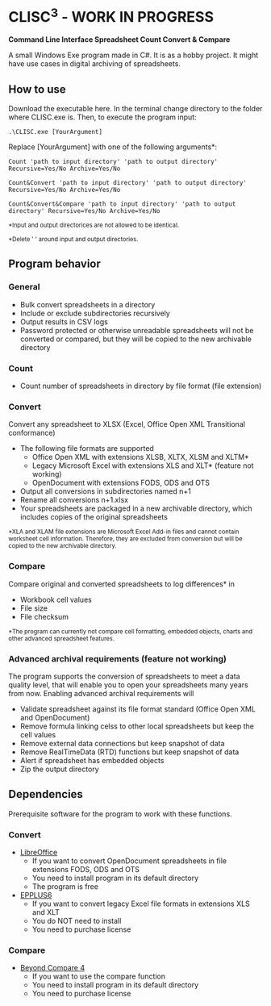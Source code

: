 # CLISC<sup>3</sup> - WORK IN PROGRESS
**Command Line Interface Spreadsheet Count Convert & Compare**

A small Windows Exe program made in C#. It is as a hobby project. It might have use cases in digital archiving of spreadsheets.

## How to use
Download the executable here. In the terminal change directory to the folder where CLISC.exe is. Then, to execute the program input:

```
.\CLISC.exe [YourArgument]
```

Replace [YourArgument] with one of the following arguments*:

```
Count 'path to input directory' 'path to output directory' Recursive=Yes/No Archive=Yes/No
```
```
Count&Convert 'path to input directory' 'path to output directory' Recursive=Yes/No Archive=Yes/No
```
```
Count&Convert&Compare 'path to input directory' 'path to output directory' Recursive=Yes/No Archive=Yes/No
```
<sub>*Input and output directorices are not allowed to be identical.</sub>

<sub>*Delete ' ' around input and output directories.</sub>

## Program behavior

### General
* Bulk convert spreadsheets in a directory
* Include or exclude subdirectories recursively
* Output results in CSV logs
* Password protected or otherwise unreadable spreadsheets will not be converted or compared, but they will be copied to the new archivable directory

### Count
* Count number of spreadsheets in directory by file format (file extension)

### Convert
Convert any spreadsheet to XLSX (Excel, Office Open XML Transitional conformance)

* The following file formats are supported
  - Office Open XML with extensions XLSB, XLTX, XLSM and XLTM*
  - Legacy Microsoft Excel with extensions XLS and XLT* (feature not working)
  - OpenDocument with extensions FODS, ODS and OTS
* Output all conversions in subdirectories named n+1
* Rename all conversions n+1.xlsx
* Your spreadsheets are packaged in a new archivable directory, which includes copies of the original spreadsheets

<sub>*XLA and XLAM file extensions are Microsoft Excel Add-in files and cannot contain worksheet cell information. Therefore, they are excluded from conversion but will be copied to the new archivable directory.</sub>

### Compare
Compare original and converted spreadsheets to log differences* in

* Workbook cell values
* File size
* File checksum

<sub>*The program can currently not compare cell formatting, embedded objects, charts and other advanced spreadsheet features.</sub>

### Advanced archival requirements (feature not working)
The program supports the conversion of spreadsheets to meet a data quality level, that will enable you to open your spreadsheets many years from now. Enabling advanced archival requirements will

* Validate spreadsheet against its file format standard (Office Open XML and OpenDocument)
* Remove formula linking celss to other local spreadsheets but keep the cell values
* Remove external data connections but keep snapshot of data
* Remove RealTimeData (RTD) functions but keep snapshot of data
* Alert if spreadsheet has embedded objects
* Zip the output directory

## Dependencies
Prerequisite software for the program to work with these functions.

### Convert
* [LibreOffice](https://www.libreoffice.org/)
  - If you want to convert OpenDocument spreadsheets in file extensions FODS, ODS and OTS
  - You need to install program in its default directory
  - The program is free
* [EPPLUS6](https://www.epplussoftware.com/)
  - If you want to convert legacy Excel file formats in extensions XLS and XLT
  - You do NOT need to install
  - You need to purchase license

### Compare
* [Beyond Compare 4](https://www.scootersoftware.com/)
  - If you want to use the compare function
  - You need to install program in its default directory
  - You need to purchase license
